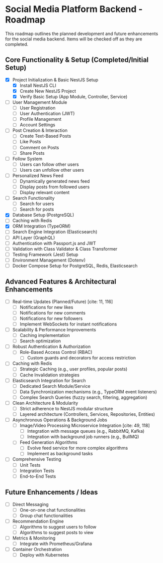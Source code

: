 # Social Media Platform Backend - Roadmap

This roadmap outlines the planned development and future enhancements for the social media backend. Items will be checked off as they are completed.

## Core Functionality & Setup (Completed/Initial Setup)

* [x] Project Initialization & Basic NestJS Setup
  * [x] Install NestJS CLI
  * [x] Create New NestJS Project
  * [x] Verify Basic Setup (App Module, Controller, Service)
* [ ] User Management Module
  * [ ] User Registration
  * [ ] User Authentication (JWT)
  * [ ] Profile Management
  * [ ] Account Settings
* [ ] Post Creation & Interaction
  * [ ] Create Text-Based Posts
  * [ ] Like Posts
  * [ ] Comment on Posts
  * [ ] Share Posts
* [ ] Follow System
  * [ ] Users can follow other users
  * [ ] Users can unfollow other users
* [ ] Personalized News Feed
  * [ ] Dynamically generated news feed
  * [ ] Display posts from followed users
  * [ ] Display relevant content
* [ ] Search Functionality
  * [ ] Search for users
  * [ ] Search for posts
* [X] Database Setup (PostgreSQL)
* [ ] Caching with Redis
* [X] ORM Integration (TypeORM)
* [ ] Search Engine Integration (Elasticsearch)
* [ ] API Layer (GraphQL)
* [ ] Authentication with Passport.js and JWT
* [ ] Validation with Class Validator & Class Transformer
* [ ] Testing Framework (Jest) Setup
* [ ] Environment Management (Dotenv)
* [ ] Docker Compose Setup for PostgreSQL, Redis, Elasticsearch

## Advanced Features & Architectural Enhancements

* [ ] Real-time Updates (Planned/Future) [cite: 11, 116]
  * [ ] Notifications for new likes
  * [ ] Notifications for new comments
  * [ ] Notifications for new followers
  * [ ] Implement WebSockets for instant notifications
* [ ] Scalability & Performance Improvements
  * [ ] Caching implementation
  * [ ] Search optimization
* [ ] Robust Authentication & Authorization
  * [ ] Role-Based Access Control (RBAC)
    * [ ] Custom guards and decorators for access restriction
* [ ] Caching with Redis
  * [ ] Strategic Caching (e.g., user profiles, popular posts)
  * [ ] Cache Invalidation strategies
* [ ] Elasticsearch Integration for Search
  * [ ] Dedicated Search Module/Service
  * [ ] Data Synchronization mechanisms (e.g., TypeORM event listeners)
  * [ ] Complex Search Queries (fuzzy search, filtering, aggregation)
* [ ] Clean Architecture & Modularity
  * [ ] Strict adherence to NestJS modular structure
  * [ ] Layered architecture (Controllers, Services, Repositories, Entities)
* [ ] Asynchronous Operations & Background Jobs
  * [ ] Image/Video Processing Microservice Integration [cite: 49, 118]
    * [ ] Integration with message queues (e.g., RabbitMQ, Kafka)
    * [ ] Integration with background job runners (e.g., BullMQ)
  * [ ] Feed Generation Algorithms
    * [ ] Evolve feed service for more complex algorithms
    * [ ] Implement as background tasks
* [ ] Comprehensive Testing
  * [ ] Unit Tests
  * [ ] Integration Tests
  * [ ] End-to-End Tests

## Future Enhancements / Ideas

* [ ] Direct Messaging
  * [ ] One-on-one chat functionalities
  * [ ] Group chat functionalities
* [ ] Recommendation Engine
  * [ ] Algorithms to suggest users to follow
  * [ ] Algorithms to suggest posts to view
* [ ] Metrics & Monitoring
  * [ ] Integrate with Prometheus/Grafana
* [ ] Container Orchestration
  * [ ] Deploy with Kubernetes

